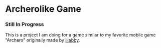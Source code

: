 # Archerolike Game

### Still In Progress

This is a project I am doing for a game similar to my favorite mobile game "Archero" originally made by [Habby](https://www.habby.com/).